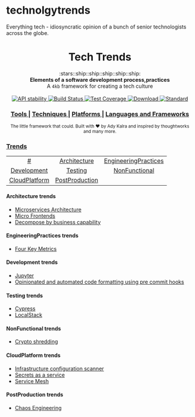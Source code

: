 # technolgytrends
Everything tech - idiosyncratic opinion of a bunch of senior technologists across the globe.

<h1 align="center">Tech Trends</h1>

<div align="center">
  :stars::ship::ship::ship::ship::ship:
</div>
<div align="center">
  <strong>Elements of a software development process,practices</strong>
</div>
<div align="center">
  A <code>4kb</code> framework for creating a tech culture
</div>

<br />

<div align="center">
  <!-- Stability -->
  <a href="https://nodejs.org/api/documentation.html#documentation_stability_index">
    <img src="https://img.shields.io/badge/stability-experimental-orange.svg?style=flat-square"
      alt="API stability" />
  </a>  
  <!-- Build Status -->
  <a href="https://travis-ci.org/choojs/choo">
    <img src="https://img.shields.io/travis/choojs/choo/master.svg?style=flat-square"
      alt="Build Status" />
  </a>
  <!-- Test Coverage -->
  <a href="https://codecov.io/github/choojs/choo">
    <img src="https://img.shields.io/codecov/c/github/choojs/choo/master.svg?style=flat-square"
      alt="Test Coverage" />
  </a>
  <!-- Downloads -->
  <a href="https://npmjs.org/package/choo">
    <img src="https://img.shields.io/npm/dt/choo.svg?style=flat-square"
      alt="Download" />
  </a>
  <!-- Standard -->
  <a href="https://standardjs.com">
    <img src="https://img.shields.io/badge/code%20style-standard-brightgreen.svg?style=flat-square"
      alt="Standard" />
  </a>
</div>

<div align="center">
  <h3>
    <a href="https://github.com/AdyKalra/technologyradar/blob/master/Tools.md">
      Tools
    </a>
    <span> | </span>
    <a href="https://github.com/AdyKalra/technologyradar/edit/master/Techniques.md">
      Techniques
    </a>
    <span> | </span>
    <a href="https://github.com/AdyKalra/technologyradar/blob/master/Platforms.md">
      Platforms
    </a>
    <span> | </span>
    <a href="https://github.com/AdyKalra/technologyradar/blob/master/Programming%20Languages%20and%20Frameworks.md">
      Languages and Frameworks
    </a>
    </h3>
</div>

<div align="center">
  <sub>The little framework that could. Built with ❤︎ by
  Ady Kalra</a> and
    inspired by thoughtworks and many more.
  </a>
</div>

### [Trends](#trends-1)
|     |     |     |   
|:-:  |:-:  |:-:  |
| [#](#-trends) 	| [Architecture](#Architecture-trends) 	| [EngineeringPractices](#EngineeringPractices-trends) |
| [Development](#Development-trends) 	| [Testing](#c-trends) 	| [NonFunctional](#NonFunctional-trends) 	| 
| [CloudPlatform](#CloudPlatform-trends) 	| [PostProduction](#PostProduction-trends) 	| 


#### Architecture trends
- [Microservices Architecture](https://github.com/AdyKalra/technolgytrends/blob/master/Microservice%20Architecture.md)
- [Micro Frontends](https://github.com/AdyKalra/technolgytrends/blob/master/Micro%20Frontends.md)
- [Decompose by business capability](https://github.com/AdyKalra/technolgytrends/blob/master/Pattern%20:%20Decompose%20by%20business%20capability.md)

#### EngineeringPractices trends
- [Four Key Metrics](https://github.com/AdyKalra/technolgytrends/blob/master/Four%20Key%20Metrics.md)

#### Development trends
- [Jupyter](https://github.com/AdyKalra/technolgytrends/blob/master/Jupyter.md)
- [Opinionated and automated code formatting using pre commit hooks](https://github.com/AdyKalra/technolgytrends/blob/master/Opinionated%20and%20automated%20code%20formatting%20using%20pre%20commit%20hooks.md)

#### Testing trends
- [Cypress](https://github.com/AdyKalra/technolgytrends/blob/master/Cypress.md)
- [LocalStack](https://github.com/AdyKalra/technolgytrends/blob/master/LocalStack.md)

#### NonFunctional trends
- [Crypto shredding](https://github.com/AdyKalra/technolgytrends/blob/master/Crypto%20shredding.md)

#### CloudPlatform trends
- [Infrastructure configuration scanner](https://github.com/AdyKalra/technolgytrends/blob/master/Infrastructure%20configuration%20scanner.md)
- [Secrets as a service](https://github.com/AdyKalra/technolgytrends/blob/master/Secrets%20as%20a%20service.md)
- [Service Mesh](https://github.com/AdyKalra/technolgytrends/blob/master/Service%20mesh.md)

#### PostProduction trends
- [Chaos Engineering](https://github.com/AdyKalra/technolgytrends/blob/master/Chaos%20Engineering.md)
